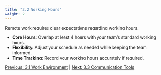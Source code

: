```yaml
---
title: "3.2 Working Hours"
weight: 2
---
```


Remote work requires clear expectations regarding working hours.

- **Core Hours**: Overlap at least 4 hours with your team’s standard working hours.
- **Flexibility**: Adjust your schedule as needed while keeping the team informed.
- **Time Tracking**: Record your working hours accurately if required.

[Previous: 3.1 Work Environment](/handbook/remote-work-guidelines/work-environment/) | [Next: 3.3 Communication Tools](/handbook/remote-work-guidelines/communication-tools/)
